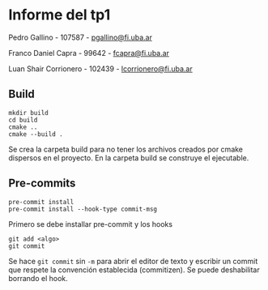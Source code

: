# Informe del tp1

Pedro Gallino - 107587 - pgallino@fi.uba.ar

Franco Daniel Capra - 99642 - fcapra@fi.uba.ar

Luan Shair Corrionero - 102439 - lcorrionero@fi.uba.ar

## Build
```shell
mkdir build
cd build
cmake ..
cmake --build .
```
Se crea la carpeta build para no tener los archivos creados por cmake dispersos
en el proyecto. En la carpeta build se construye el ejecutable.
## Pre-commits

```shell
pre-commit install
pre-commit install --hook-type commit-msg
```
Primero se debe installar pre-commit y los hooks

```
git add <algo>
git commit
```
Se hace `git commit` sin `-m` para abrir el editor de texto y escribir un
commit que respete la convención establecida (commitizen). Se puede
deshabilitar borrando el hook.

